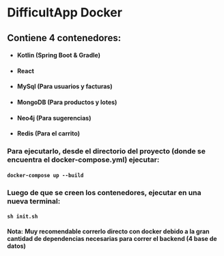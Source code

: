 # DifficultApp Docker

## Contiene 4 contenedores:
- #### Kotlin (Spring Boot & Gradle)
- #### React
- #### MySql (Para usuarios y facturas)
- #### MongoDB (Para productos y lotes)
- #### Neo4j (Para sugerencias)
- #### Redis (Para el carrito)

### Para ejecutarlo, desde el directorio del proyecto (donde se encuentra el docker-compose.yml) ejecutar:
#### `docker-compose up --build`
### Luego de que se creen los contenedores, ejecutar en una nueva terminal:
#### `sh init.sh`

**Nota:**
**Muy recomendable correrlo directo con docker debido a la gran cantidad de dependencias necesarias para correr el backend (4 base de datos)**

